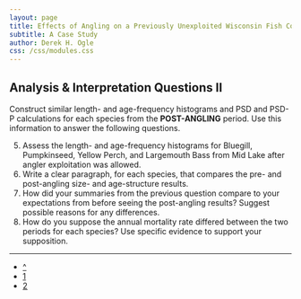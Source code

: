 ```yaml
---
layout: page
title: Effects of Angling on a Previously Unexploited Wisconsin Fish Community
subtitle: A Case Study
author: Derek H. Ogle
css: /css/modules.css
---
```


## Analysis & Interpretation Questions II

Construct similar length- and age-frequency histograms and PSD and PSD-P calculations for each species from the **POST-ANGLING** period.  Use this information to answer the following questions.

<ol start="5">
  <li>Assess the length- and age-frequency histograms for Bluegill, Pumpkinseed, Yellow Perch, and Largemouth Bass from Mid Lake after angler exploitation was allowed.</li>
  <li>Write a clear paragraph, for each species, that compares the pre- and post-angling size- and age-structure results.</li>
  <li>How did your summaries from the previous question compare to your expectations from before seeing the post-angling results?  Suggest possible reasons for any differences.</li>
  <li>How do you suppose the annual mortality rate differed between the two periods for each species?  Use specific evidence to support your supposition.</li>
</ol>

----

<div class="text-center">
<ul class="pagination pagination-lg">
  <li><a href="index.html">^</a></li>
  <li><a href="GoeddeCoble.html">1</a></li>
  <li class="active"><a href="#">2</a></li>
</ul>
